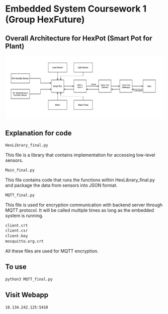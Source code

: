 # Embedded System Coursework 1 (Group HexFuture)

## Overall Architecture for HexPot (Smart Pot for Plant)

![alt text](HexPot_Architecture.jpg)

## Explanation for code

```bash
HexLibrary_final.py
```

This file is a library that contains implementation for accessing low-level sensors.

```bash
Main_final.py
```

This file contains code that runs the functions within HexLibrary_final.py and package the data from sensors into JSON format.

```bash
MQTT_final.py
```

This file is used for encryption communication with backend server through MQTT protocol. It will be called multiple times as long as the embedded system is running.

```bash
client.crt
client.csr
client.key
mosquitto.org.crt
```

All these files are used for MQTT encryption.

## To use

```bash
python3 MQTT_final.py
```

## Visit Webapp

```bash
18.134.242.125:5410
```
